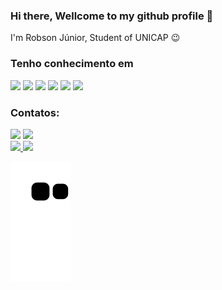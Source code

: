 ### Hi there, Wellcome to my github profile 👋

I'm Robson Júnior, Student of UNICAP 😉

### Tenho conhecimento em

<img src="https://cdn.jsdelivr.net/gh/devicons/devicon/icons/arduino/arduino-original-wordmark.svg" heigh="40" width="40"/> <img src="https://cdn.jsdelivr.net/gh/devicons/devicon/icons/css3/css3-plain-wordmark.svg" heigh="40" width="40"/> <img src="https://cdn.jsdelivr.net/gh/devicons/devicon/icons/html5/html5-original-wordmark.svg" heigh="40" width="40"/> <img src="https://cdn.jsdelivr.net/gh/devicons/devicon/icons/java/java-original-wordmark.svg" heigh="40" width="40"/> <img src="https://cdn.jsdelivr.net/gh/devicons/devicon/icons/javascript/javascript-original.svg" heigh="40" width="40"/> <img src="https://cdn.jsdelivr.net/gh/devicons/devicon/icons/python/python-original-wordmark.svg" heigh="40" width="40"/>
          
 ### Contatos:

<div>
<a href="https://instagram.com/jun.lins" target="_blank"><img src="https://img.shields.io/badge/-Instagram-%23E4405F?style=for-the-badge&logo=instagram&logoColor=white" target="_blank"></a>
<a href = "mailto:robson.2021104910@unicap.br"><img src="https://img.shields.io/badge/Gmail-D14836?style=for-the-badge&logo=gmail&logoColor=white" target="_blank"></a>
</div>      
 
<div>
<a href="https://github.com/RobLins12">
<img height="180em" src="https://github-readme-stats.vercel.app/api/top-langs/?username=RobLins12&layout=compact&langs_count=7&theme=dracula"/>
<img height="180em" src="https://github-readme-stats.vercel.app/api?username=RobLins12&show_icons=true&theme=dracula&include_all_commits=true&count_private=true"/>
</div>
          
![Snake animation](https://github.com/RobLins12/RobLins12/blob/output/github-contribution-grid-snake.svg)
          
          
          
          
          
<!--
**RobLins12/RobLins12** is a ✨ _special_ ✨ repository because its `README.md` (this file) appears on your GitHub profile.

